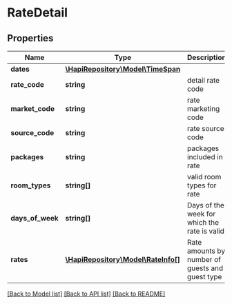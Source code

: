 # RateDetail

## Properties
Name | Type | Description | Notes
------------ | ------------- | ------------- | -------------
**dates** | [**\HapiRepository\Model\TimeSpan**](TimeSpan.md) |  | [optional] 
**rate_code** | **string** | detail rate code | [optional] 
**market_code** | **string** | rate marketing code | [optional] 
**source_code** | **string** | rate source code | [optional] 
**packages** | **string** | packages included in rate | [optional] 
**room_types** | **string[]** | valid room types for rate | [optional] 
**days_of_week** | **string[]** | Days of the week for which the rate is valid | [optional] 
**rates** | [**\HapiRepository\Model\RateInfo[]**](RateInfo.md) | Rate amounts by number of guests and guest type | [optional] 

[[Back to Model list]](../README.md#documentation-for-models) [[Back to API list]](../README.md#documentation-for-api-endpoints) [[Back to README]](../README.md)

